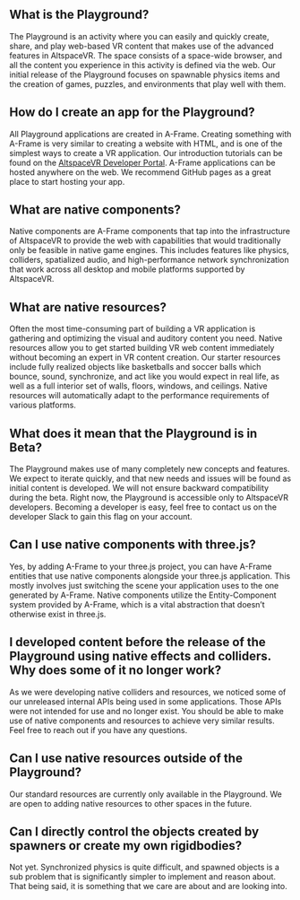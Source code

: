 ## What is the Playground?

The Playground is an activity where you can easily and quickly create, share, and play web-based VR content that makes use of the advanced features in AltspaceVR. The space consists of a space-wide browser, and all the content you experience in this activity is defined via the web. Our initial release of the Playground focuses on spawnable physics items and the creation of games, puzzles, and environments that play well with them.

## How do I create an app for the Playground?

All Playground applications are created in A-Frame. Creating something with A-Frame is very similar to creating a website with HTML, and is one of the simplest ways to create a VR application. Our introduction tutorials can be found on the [AltspaceVR Developer Portal](https://developer.altvr.com/). A-Frame applications can be hosted anywhere on the web. We recommend GitHub pages as a great place to start hosting your app.

## What are native components?

Native components are A-Frame components that tap into the infrastructure of AltspaceVR to provide the web with capabilities that would traditionally only be feasible in native game engines. This includes features like physics, colliders, spatialized audio, and high-performance network synchronization that work across all desktop and mobile platforms supported by AltspaceVR.

## What are native resources?

Often the most time-consuming part of building a VR application is gathering and optimizing the visual and auditory content you need. Native resources allow you to get started building VR web content immediately without becoming an expert in VR content creation. Our starter resources include fully realized objects like basketballs and soccer balls which bounce, sound, synchronize, and act like you would expect in real life, as well as a full interior set of walls, floors, windows, and ceilings. Native resources will automatically adapt to the performance requirements of various platforms.

## What does it mean that the Playground is in Beta?

The Playground makes use of many completely new concepts and features. We expect to iterate quickly, and that new needs and issues will be found as initial content is developed. We will not ensure backward compatibility during the beta. Right now, the Playground is accessible only to AltspaceVR developers. Becoming a developer is easy, feel free to contact us on the developer Slack to gain this flag on your account.

## Can I use native components with three.js?

Yes, by adding A-Frame to your three.js project, you can have A-Frame entities that use native components alongside your three.js application. This mostly involves just switching the scene your application uses to the one generated by A-Frame. Native components utilize the Entity-Component system provided by A-Frame, which is a vital abstraction that doesn’t otherwise exist in three.js.

## I developed content before the release of the Playground using native effects and colliders. Why does some of it no longer work?

As we were developing native colliders and resources, we noticed some of our unreleased internal APIs being used in some applications. Those APIs were not intended for use and no longer exist. You should be able to make use of native components and resources to achieve very similar results. Feel free to reach out if you have any questions.

## Can I use native resources outside of the Playground?

Our standard resources are currently only available in the Playground. We are open to adding native resources to other spaces in the future.

## Can I directly control the objects created by spawners or create my own rigidbodies?

Not yet. Synchronized physics is quite difficult, and spawned objects is a sub problem that is significantly simpler to implement and reason about. That being said, it is something that we care are about and are looking into.
